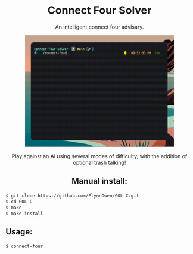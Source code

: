 <h1 align="center"> Connect Four Solver </h1> 

<p align="center"> An intelligent connect four advisary. </p>

<p align="center">
<img width="400" height="300" src="img/connect-four-solver.gif"/>
</p>

<p align="center"> Play against an AI using several modes of difficulty, with the addition of optional trash talking! </p>

<h2 align="center"> Manual install: </h2>

```console
$ git clone https://github.com/FlynnOwen/GOL-C.git
$ cd GOL-C
$ make
$ make install
```

## Usage:

```console
$ connect-four
```
